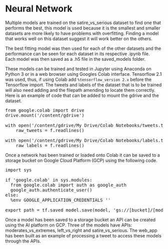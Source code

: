 # Neural Network #

Multiple models are trained on the satire_vs_serious dataset to find one that 
performs the best, this model is used because it is the smallest and smaller 
datasets are more likely to have problems with overfitting. Finding a model
that works well on this dataset suggest it will work better on the others.

The best fitting model was then used for each of the other datasets and the
performance can be seen for each dataset in its respective .ipynb file.  
Each model was then saved as a .h5 file in the saved_models folder.

These models can be trained and tested in Jupyter using Anaconda on Python 3 or 
in a web browser using Googles Colab interface. Tensorflow 2.1 was used, thus, 
if using Colab add `%tensorflow_version 2.x` before the Tensorflow import.
The tweets and labels of the dataset that is to be trained will also need
adding and the filepath amending to locate them correctly. Here is an example of
code that can be added to mount the gdrive and the dataset.

<pre>from google.colab import drive
drive.mount('/content/gdrive')

with open('/content/gdrive/My Drive/Colab Notebooks/tweets.txt', encoding="utf8") as f:
    raw_tweets = f.readlines()
    
with open('/content/gdrive/My Drive/Colab Notebooks/labels.txt') as f:
    raw_labels = f.readlines()</pre>

Once a network has been trained or loaded onto Colab it can be saved to a 
storage bucket on Google Cloud Platform (GCP) using the following code.

<pre>import sys

if 'google.colab' in sys.modules:
  from google.colab import auth as google_auth
  google_auth.authenticate_user()
else:
  %env GOOGLE_APPLICATION_CREDENTIALS ''
  
export_path = tf.saved_model.save(model, 'gs://[bucket]/[model]')</pre>

Once a model has been saved to a storage bucket an API can be created using the
AI platform on GCP.  Three of the models have APIs: moderates_vs_extremes, 
left_vs_right and satire_vs_serious.  The web_app has been built as an example
of processing a tweet to access these models through the APIs.
